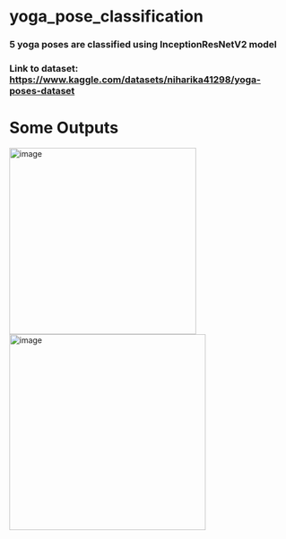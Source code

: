 # yoga_pose_classification
### 5 yoga poses are classified using InceptionResNetV2 model
###  Link to dataset: https://www.kaggle.com/datasets/niharika41298/yoga-poses-dataset

# Some Outputs
<img width="333" alt="image" src="https://user-images.githubusercontent.com/100011986/227723470-1acc4f79-0b7c-488f-8687-103e18ebd3d6.png">
<img width="350" alt="image" src="https://user-images.githubusercontent.com/100011986/227723489-6203f177-c530-43df-aeef-71ccecaa4b16.png">
